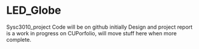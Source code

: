 # LED_Globe
Sysc3010_project
Code will be on github initially
Design and project report is a work in progress on CUPorfolio, will move stuff here when more complete.
